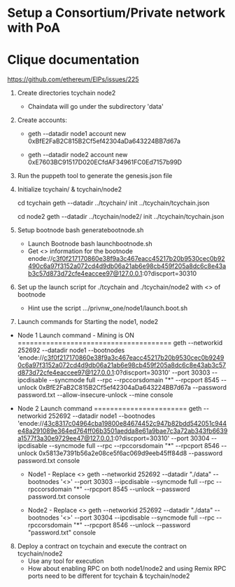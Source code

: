 # Setup a Consortium/Private network with PoA
# Clique documentation


https://github.com/ethereum/EIPs/issues/225


1. Create directories tcychain   node2
    * Chaindata will go under the subdirectory 'data'
2. Create accounts:
    * geth --datadir node1  account new
    0xBfE2FaB2C815B2Cf5ef42304aDa643224BB7d67a

    * geth --datadir node2  account new
    0xE7603BC91517D020ECfdAF34961FC0Ed7157b99D

3. Run the puppeth tool to generate the genesis.json file

4. Initialize tcychain/ & tcychain/node2

   cd tcychain
   geth --datadir ../tcychain/ init ../tcychain/tcychain.json

   cd node2
geth --datadir ../tcychain/node2/ init ../tcychain/tcychain.json
5. Setup bootnode 
   bash generatebootnode.sh
   * Launch Bootnode
   bash launchbootnode.sh
   * Get <<enode>> information for the bootnode
   enode://c3f0f217170860e38f9a3c467eacc45217b20b9530cec0b92490c6a97f3152a072cd4d9db06a21ab6e98cb459f205a8dc6c8e43ab3c57d873d72cfe4eaccee97@127.0.0.1:0?discport=30310

6. Set up the launch script for ./tcychain and ./tcychain/node2 with <<enode>> of bootnode
   * Hint use the script .../privnw_one/node1/launch.boot.sh

7. Launch commands for Starting the node1, node2

* Node 1 Launch command - Mining is ON
======================================
geth --networkid 252692 --datadir node1 --bootnodes 'enode://c3f0f217170860e38f9a3c467eacc45217b20b9530cec0b92490c6a97f3152a072cd4d9db06a21ab6e98cb459f205a8dc6c8e43ab3c57d873d72cfe4eaccee97@127.0.0.1:0?discport=30310'  --port  30303 --ipcdisable --syncmode full --rpc --rpccorsdomain "*" --rpcport 8545 --unlock 0xBfE2FaB2C815B2Cf5ef42304aDa643224BB7d67a --password password.txt --allow-insecure-unlock --mine console

* Node 2 Launch command
=======================
geth --networkid 252692 --datadir node1 --bootnodes 'enode://43c8317c04964cba19800e84674452c947b82bdd542051c944e48a291089e364ed764ff06b3501aedda8e61a9bae7c3a72ab343fb6639a1577f3a30e9729ee47@127.0.0.1:0?discport=30310'  --port  30304 --ipcdisable --syncmode full --rpc --rpccorsdomain "*" --rpcport 8546 --unlock 0x5813e7391b56a2e08ce5f6ac069d9eeb45ff84d8 --password password.txt   console


    * Node1 - Replace <<enode>>
    geth --networkid 252692 --datadir "./data" --bootnodes '<<enode>>'  --port  30303 --ipcdisable --syncmode full --rpc --rpccorsdomain "*" --rpcport 8545 --unlock --password password.txt console 

    * Node2 - Replace <<enode>>
    geth --networkid 252692 --datadir "./data" --bootnodes '<<enode>>'  --port  30304 --ipcdisable --syncmode full --rpc --rpccorsdomain "*" --rpcport 8546 --unlock --password "password.txt" console 

8. Deploy a contract on tcychain and execute the contract on tcychain/node2
   * Use any tool for execution
   * How about enabling RPC on both node1/node2 and using Remix 
     RPC ports need to be different for tcychain & tcychain/node2
   